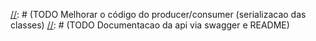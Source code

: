 [//]: # (TODO Testes)
[//]: # (TODO Pedido sem detalhes com endereço menor?)
[//]: # (TODO Validacoes)
[//]: # (TODO Validacao do usuario)
[//]: # (TODO Docker Image)
[//]: # (TODO Docker Compose)
[//]: # (TODO Docker consegue impedir requests de fora?)
[//]: # (TODO Melhorar o código do producer/consumer (serializacao das classes)
[//]: # (TODO Documentacao da api via swagger e README) 
